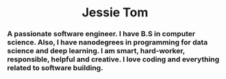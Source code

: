 <h1 align="center"> Jessie Tom </h1>
<h3>
A passionate software engineer. I have B.S in computer science. Also, I have nanodegrees in programming for data science and deep learning. I am smart, hard-worker, responsible, helpful and creative. I love coding and everything related to software building.
  <h3>
<!---
MaramAlthobity/MaramAlthobity is a ✨ special ✨ repository because its `README.md` (this file) appears on your GitHub profile.
You can click the Preview link to take a look at your changes.
--->
